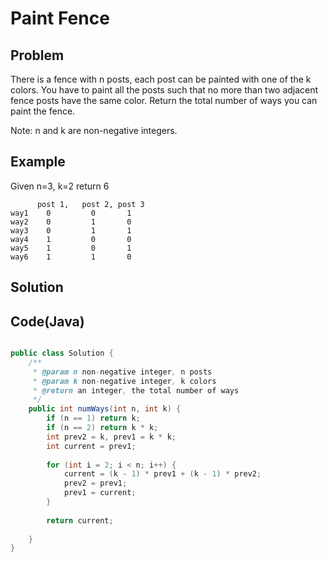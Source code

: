 Paint Fence
===========


Problem
--------



There is a fence with n posts, each post can be painted with one of the k colors.
You have to paint all the posts such that no more than two adjacent fence posts have the same color.
Return the total number of ways you can paint the fence.


Note: n and k are non-negative integers.

Example
-------

Given n=3, k=2 return 6

```
      post 1,   post 2, post 3
way1    0         0       1 
way2    0         1       0
way3    0         1       1
way4    1         0       0
way5    1         0       1
way6    1         1       0
```

Solution
--------


Code(Java)
----------

```java

public class Solution {
    /**
     * @param n non-negative integer, n posts
     * @param k non-negative integer, k colors
     * @return an integer, the total number of ways
     */
    public int numWays(int n, int k) {
        if (n == 1) return k;
        if (n == 2) return k * k;
        int prev2 = k, prev1 = k * k;
        int current = prev1;
        
        for (int i = 2; i < n; i++) {
            current = (k - 1) * prev1 + (k - 1) * prev2;
            prev2 = prev1;
            prev1 = current;
        }
        
        return current;
        
    }
}


```